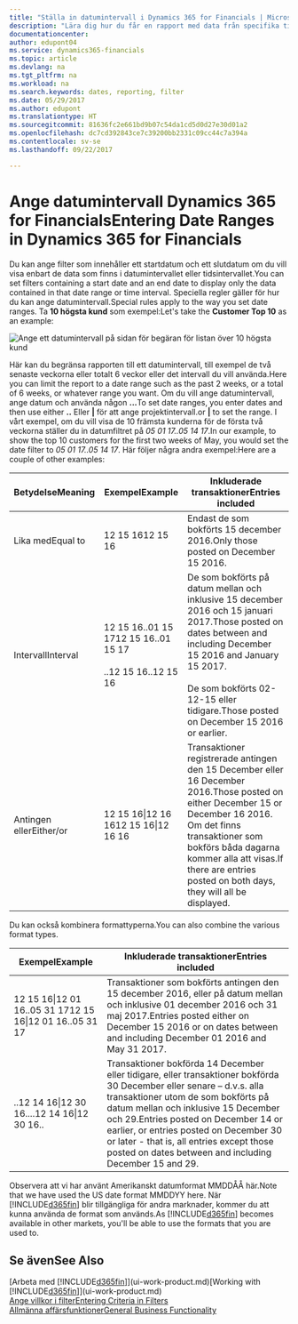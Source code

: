```yaml
---
title: "Ställa in datumintervall i Dynamics 365 for Financials | Microsoft Docs"
description: "Lära dig hur du får en rapport med data från specifika tidsperioder med datumintervall i Dynamics 365 for Financials."
documentationcenter: 
author: edupont04
ms.service: dynamics365-financials
ms.topic: article
ms.devlang: na
ms.tgt_pltfrm: na
ms.workload: na
ms.search.keywords: dates, reporting, filter
ms.date: 05/29/2017
ms.author: edupont
ms.translationtype: HT
ms.sourcegitcommit: 81636fc2e661bd9b07c54da1cd5d0d27e30d01a2
ms.openlocfilehash: dc7cd392843ce7c39200bb2331c09cc44c7a394a
ms.contentlocale: sv-se
ms.lasthandoff: 09/22/2017

---
```

# <a name="entering-date-ranges-in-dynamics-365-for-financials"></a><span data-ttu-id="3f041-103">Ange datumintervall Dynamics 365 for Financials</span><span class="sxs-lookup"><span data-stu-id="3f041-103">Entering Date Ranges in Dynamics 365 for Financials</span></span>
<span data-ttu-id="3f041-104">Du kan ange filter som innehåller ett startdatum och ett slutdatum om du vill visa enbart de data som finns i datumintervallet eller tidsintervallet.</span><span class="sxs-lookup"><span data-stu-id="3f041-104">You can set filters containing a start date and an end date to display only the data contained in that date range or time interval.</span></span> <span data-ttu-id="3f041-105">Speciella regler gäller för hur du kan ange datumintervall.</span><span class="sxs-lookup"><span data-stu-id="3f041-105">Special rules apply to the way you set date ranges.</span></span> <span data-ttu-id="3f041-106">Ta **10 högsta kund** som exempel:</span><span class="sxs-lookup"><span data-stu-id="3f041-106">Let's take the **Customer Top 10** as an example:</span></span>

![Ange ett datumintervall på sidan för begäran för listan över 10 högsta kund](./media/ui-enter-date-ranges/customer-top10-list.png)

<span data-ttu-id="3f041-108">Här kan du begränsa rapporten till ett datumintervall, till exempel de två senaste veckorna eller totalt 6 veckor eller det intervall du vill använda.</span><span class="sxs-lookup"><span data-stu-id="3f041-108">Here you can limit the report to a date range such as the past 2 weeks, or a total of 6 weeks, or whatever range you want.</span></span> <span data-ttu-id="3f041-109">Om du vill ange datumintervall, ange datum och använda någon **...**</span><span class="sxs-lookup"><span data-stu-id="3f041-109">To set date ranges, you enter dates and then use either **..**</span></span> <span data-ttu-id="3f041-110">Eller **|** för att ange projektintervall.</span><span class="sxs-lookup"><span data-stu-id="3f041-110">or **|** to set the range.</span></span> <span data-ttu-id="3f041-111">I vårt exempel, om du vill visa de 10 främsta kunderna för de första två veckorna ställer du in datumfiltret på *05 01 17..05 14 17*.</span><span class="sxs-lookup"><span data-stu-id="3f041-111">In our example, to show the top 10 customers for the first two weeks of May, you would set the date filter to *05 01 17..05 14 17*.</span></span>
<span data-ttu-id="3f041-112">Här följer några andra exempel:</span><span class="sxs-lookup"><span data-stu-id="3f041-112">Here are a couple of other examples:</span></span>

| <span data-ttu-id="3f041-113">Betydelse</span><span class="sxs-lookup"><span data-stu-id="3f041-113">Meaning</span></span> | <span data-ttu-id="3f041-114">Exempel</span><span class="sxs-lookup"><span data-stu-id="3f041-114">Example</span></span> | <span data-ttu-id="3f041-115">Inkluderade transaktioner</span><span class="sxs-lookup"><span data-stu-id="3f041-115">Entries included</span></span> |
|---|---|---|
|<span data-ttu-id="3f041-116">Lika med</span><span class="sxs-lookup"><span data-stu-id="3f041-116">Equal to</span></span>| <span data-ttu-id="3f041-117">12 15 16</span><span class="sxs-lookup"><span data-stu-id="3f041-117">12 15 16</span></span> |<span data-ttu-id="3f041-118">Endast de som bokförts 15 december 2016.</span><span class="sxs-lookup"><span data-stu-id="3f041-118">Only those posted on December 15 2016.</span></span>|
|<span data-ttu-id="3f041-119">Intervall</span><span class="sxs-lookup"><span data-stu-id="3f041-119">Interval</span></span>| <span data-ttu-id="3f041-120">12 15 16..01 15 17</span><span class="sxs-lookup"><span data-stu-id="3f041-120">12 15 16..01 15 17</span></span><br /><br /><span data-ttu-id="3f041-121">..12 15 16</span><span class="sxs-lookup"><span data-stu-id="3f041-121">..12 15 16</span></span>|<span data-ttu-id="3f041-122">De som bokförts på datum mellan och inklusive 15 december 2016 och 15 januari 2017.</span><span class="sxs-lookup"><span data-stu-id="3f041-122">Those posted on dates between and including December 15 2016 and January 15 2017.</span></span><br /><br /><span data-ttu-id="3f041-123">De som bokförts 02-12-15 eller tidigare.</span><span class="sxs-lookup"><span data-stu-id="3f041-123">Those posted on December 15 2016 or earlier.</span></span>|
|<span data-ttu-id="3f041-124">Antingen eller</span><span class="sxs-lookup"><span data-stu-id="3f041-124">Either/or</span></span>|<span data-ttu-id="3f041-125">12 15 16&#124;12 16 16</span><span class="sxs-lookup"><span data-stu-id="3f041-125">12 15 16&#124;12 16 16</span></span>|<span data-ttu-id="3f041-126">Transaktioner registrerade antingen den 15 December eller 16 December 2016.</span><span class="sxs-lookup"><span data-stu-id="3f041-126">Those posted on either December 15 or December 16 2016.</span></span> <span data-ttu-id="3f041-127">Om det finns transaktioner som bokförs båda dagarna kommer alla att visas.</span><span class="sxs-lookup"><span data-stu-id="3f041-127">If there are entries posted on both days, they will all be displayed.</span></span>|

<span data-ttu-id="3f041-128">Du kan också kombinera formattyperna.</span><span class="sxs-lookup"><span data-stu-id="3f041-128">You can also combine the various format types.</span></span>

| <span data-ttu-id="3f041-129">Exempel</span><span class="sxs-lookup"><span data-stu-id="3f041-129">Example</span></span> | <span data-ttu-id="3f041-130">Inkluderade transaktioner</span><span class="sxs-lookup"><span data-stu-id="3f041-130">Entries included</span></span> |
|---|---|
|<span data-ttu-id="3f041-131">12 15 16&#124;12 01 16..05 31 17</span><span class="sxs-lookup"><span data-stu-id="3f041-131">12 15 16&#124;12 01 16..05 31 17</span></span> | <span data-ttu-id="3f041-132">Transaktioner som bokförts antingen den 15 december 2016, eller på datum mellan och inklusive 01 december 2016 och 31 maj 2017.</span><span class="sxs-lookup"><span data-stu-id="3f041-132">Entries posted either on December 15 2016 or on dates between and including December 01 2016 and May 31 2017.</span></span> |
|<span data-ttu-id="3f041-133">..12 14 16&#124;12 30 16..</span><span class="sxs-lookup"><span data-stu-id="3f041-133">..12 14 16&#124;12 30 16..</span></span> | <span data-ttu-id="3f041-134">Transaktioner bokförda 14 December eller tidigare, eller transaktioner bokförda 30 December eller senare – d.v.s. alla transaktioner utom de som bokförts på datum mellan och inklusive 15 December och 29.</span><span class="sxs-lookup"><span data-stu-id="3f041-134">Entries posted on December 14 or earlier, or entries posted on December 30 or later - that is, all entries except those posted on dates between and including December 15 and 29.</span></span> |

<span data-ttu-id="3f041-135">Observera att vi har använt Amerikanskt datumformat MMDDÅÅ här.</span><span class="sxs-lookup"><span data-stu-id="3f041-135">Note that we have used the US date format MMDDYY here.</span></span> <span data-ttu-id="3f041-136">När [!INCLUDE[d365fin](includes/d365fin_md.md)] blir tillgängliga för andra marknader, kommer du att kunna använda de format som används.</span><span class="sxs-lookup"><span data-stu-id="3f041-136">As [!INCLUDE[d365fin](includes/d365fin_md.md)] becomes available in other markets, you'll be able to use the formats that you are used to.</span></span>

## <a name="see-also"></a><span data-ttu-id="3f041-137">Se även</span><span class="sxs-lookup"><span data-stu-id="3f041-137">See Also</span></span>
<span data-ttu-id="3f041-138">[Arbeta med [!INCLUDE[d365fin](includes/d365fin_long_md.md)]](ui-work-product.md)</span><span class="sxs-lookup"><span data-stu-id="3f041-138">[Working with [!INCLUDE[d365fin](includes/d365fin_long_md.md)]](ui-work-product.md)</span></span>  
[<span data-ttu-id="3f041-139">Ange villkor i filter</span><span class="sxs-lookup"><span data-stu-id="3f041-139">Entering Criteria in Filters </span></span>](ui-enter-criteria-filters.md)  
[<span data-ttu-id="3f041-140">Allmänna affärsfunktioner</span><span class="sxs-lookup"><span data-stu-id="3f041-140">General Business Functionality</span></span>](ui-across-business-areas.md)

